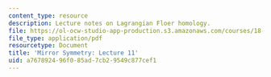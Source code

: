 ```yaml
---
content_type: resource
description: Lecture notes on Lagrangian Floer homology.
file: https://ol-ocw-studio-app-production.s3.amazonaws.com/courses/18-969-topics-in-geometry-mirror-symmetry-spring-2009/a767892496f085ad7cb29549c877cef1_MIT18_969s09_lec11.pdf
file_type: application/pdf
resourcetype: Document
title: 'Mirror Symmetry: Lecture 11'
uid: a7678924-96f0-85ad-7cb2-9549c877cef1
---
```

